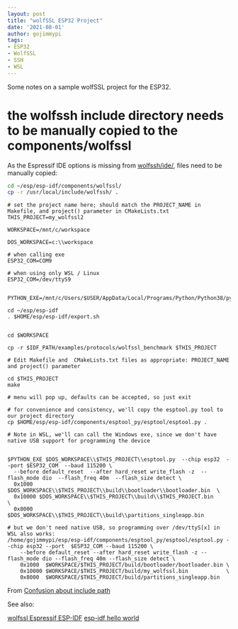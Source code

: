 ```yaml
---
layout: post
title: "wolfSSL ESP32 Project"
date: '2021-08-01'
author: gojimmypi
tags:
- ESP32
- WolfSSL
- SSH
- WSL
---
```


Some notes on a sample wolfSSL project for the ESP32.

# the wolfssh include directory needs to be manually copied to the components/wolfssl

As the Espressif IDE options is missing from [wolfssh/ide/](https://github.com/wolfSSL/wolfssh/tree/master/ide), 
files need to be manually copied:

```bash
cd ~/esp/esp-idf/components/wolfssl/
cp -r /usr/local/include/wolfssh/ .
```


```
# set the project name here; should match the PROJECT_NAME in Makefile, and project() parameter in CMakeLists.txt
THIS_PROJECT=my_wolfssl2

WORKSPACE=/mnt/c/workspace

DOS_WORKSPACE=c:\\workspace

# when calling exe
ESP32_COM=COM9

# when using only WSL / Linux
ESP32_COM=/dev/ttyS9


PYTHON_EXE=/mnt/c/Users/$USER/AppData/Local/Programs/Python/Python38/python.exe 

cd ~/esp/esp-idf
. $HOME/esp/esp-idf/export.sh


cd $WORKSPACE

cp -r $IDF_PATH/examples/protocols/wolfssl_benchmark $THIS_PROJECT

# Edit Makefile and  CMakeLists.txt files as appropriate: PROJECT_NAME and project() parameter

cd $THIS_PROJECT
make

# menu will pop up, defaults can be accepted, so just exit

# for convenience and consistency, we'll copy the esptool.py tool to our project directory
cp $HOME/esp/esp-idf/components/esptool_py/esptool/esptool.py .

# Note in WSL, we'll can call the Windows exe, since we don't have native USB support for programming the device


$PYTHON_EXE $DOS_WORKSPACE\\$THIS_PROJECT\\esptool.py  --chip esp32  --port $ESP32_COM  --baud 115200 \
  --before default_reset  --after hard_reset write_flash -z  --flash_mode dio  --flash_freq 40m  --flash_size detect \
  0x1000  $DOS_WORKSPACE\\$THIS_PROJECT\\build\\bootloader\\bootloader.bin  \
  0x10000 $DOS_WORKSPACE\\$THIS_PROJECT\\build\\$THIS_PROJECT.bin           \
  0x8000  $DOS_WORKSPACE\\$THIS_PROJECT\\build\\partitions_singleapp.bin      

# but we don't need native USB, so programming over /dev/ttyS[x] in WSL also works:
/home/gojimmypi/esp/esp-idf/components/esptool_py/esptool/esptool.py --chip esp32 --port  $ESP32_COM --baud 115200 \
    --before default_reset --after hard_reset write_flash -z --flash_mode dio --flash_freq 40m --flash_size detect \
    0x1000  $WORKSPACE/$THIS_PROJECT/build/bootloader/bootloader.bin \
    0x10000 $WORKSPACE/$THIS_PROJECT/build/my_wolfssl.bin            \
    0x8000  $WORKSPACE/$THIS_PROJECT/build/partitions_singleapp.bin 

```


From [Confusion about include path](https://www.wolfssl.com/forums/topic1517-solved-confusion-about-include-path.html)

See also:

[wolfssl Espressif ESP-IDF](https://github.com/wolfSSL/wolfssl/blob/master/IDE/Espressif/ESP-IDF/README.md)
[esp-idf hello world](https://github.com/espressif/esp-idf/blob/master/examples/get-started/hello_world/main/hello_world_main.c)